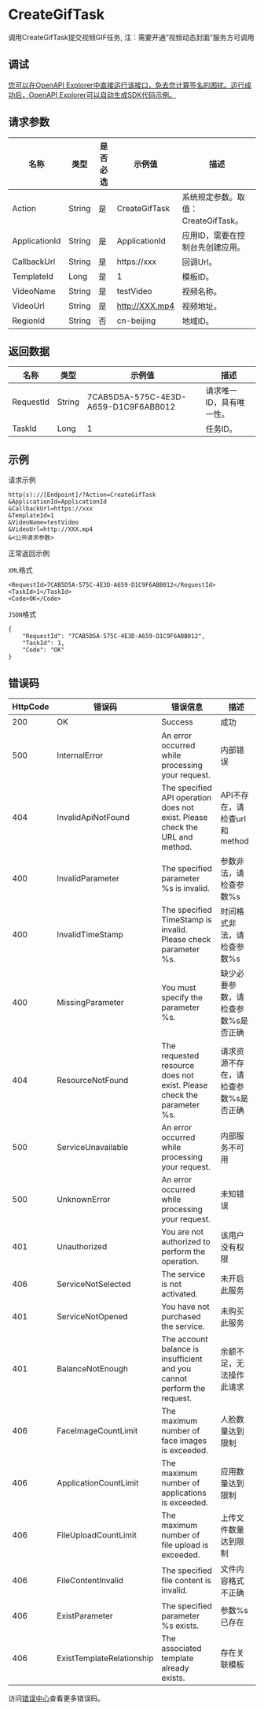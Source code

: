 # CreateGifTask

调用CreateGifTask提交视频GIF任务, 注：需要开通“视频动态封面”服务方可调用

## 调试

[您可以在OpenAPI Explorer中直接运行该接口，免去您计算签名的困扰。运行成功后，OpenAPI Explorer可以自动生成SDK代码示例。](https://api.aliyun.com/#product=multimediaai&api=CreateGifTask&type=RPC&version=2019-08-10)

## 请求参数

|名称|类型|是否必选|示例值|描述|
|--|--|----|---|--|
|Action|String|是|CreateGifTask|系统规定参数。取值：CreateGifTask。 |
|ApplicationId|String|是|ApplicationId|应用ID，需要在控制台先创建应用。 |
|CallbackUrl|String|是|https://xxx|回调Url。 |
|TemplateId|Long|是|1|模板ID。 |
|VideoName|String|是|testVideo|视频名称。 |
|VideoUrl|String|是|http://XXX.mp4|视频地址。 |
|RegionId|String|否|cn-beijing|地域ID。 |

## 返回数据

|名称|类型|示例值|描述|
|--|--|---|--|
|RequestId|String|7CAB5D5A-575C-4E3D-A659-D1C9F6ABB012|请求唯一ID，具有唯一性。 |
|TaskId|Long|1|任务ID。 |

## 示例

请求示例

```
http(s)://[Endpoint]/?Action=CreateGifTask
&ApplicationId=ApplicationId
&CallbackUrl=https://xxx
&TemplateId=1
&VideoName=testVideo
&VideoUrl=http://XXX.mp4
&<公共请求参数>
```

正常返回示例

`XML`格式

```
<RequestId>7CAB5D5A-575C-4E3D-A659-D1C9F6ABB012</RequestId>
<TaskId>1</TaskId>
<Code>OK</Code>
```

`JSON`格式

```
{
    "RequestId": "7CAB5D5A-575C-4E3D-A659-D1C9F6ABB012",
    "TaskId": 1,
    "Code": "OK"
}
```

## 错误码

|HttpCode|错误码|错误信息|描述|
|--------|---|----|--|
|200|OK|Success|成功|
|500|InternalError|An error occurred while processing your request.|内部错误|
|404|InvalidApiNotFound|The specified API operation does not exist. Please check the URL and method.|API不存在，请检查url和method|
|400|InvalidParameter|The specified parameter %s is invalid.|参数非法，请检查参数%s|
|400|InvalidTimeStamp|The specified TimeStamp is invalid. Please check parameter %s.|时间格式非法，请检查参数%s|
|400|MissingParameter|You must specify the parameter %s.|缺少必要参数，请检查参数%s是否正确|
|404|ResourceNotFound|The requested resource does not exist. Please check the parameter %s.|请求资源不存在，请检查参数%s是否正确|
|500|ServiceUnavailable|An error occurred while processing your request.|内部服务不可用|
|500|UnknownError|An error occurred while processing your request.|未知错误|
|401|Unauthorized|You are not authorized to perform the operation.|该用户没有权限|
|406|ServiceNotSelected|The service is not activated.|未开启此服务|
|401|ServiceNotOpened|You have not purchased the service.|未购买此服务|
|401|BalanceNotEnough|The account balance is insufficient and you cannot perform the request.|余额不足，无法操作此请求|
|406|FaceImageCountLimit|The maximum number of face images is exceeded.|人脸数量达到限制|
|406|ApplicationCountLimit|The maximum number of applications is exceeded.|应用数量达到限制|
|406|FileUploadCountLimit|The maximum number of file upload is exceeded.|上传文件数量达到限制|
|406|FileContentInvalid|The specified file content is invalid.|文件内容格式不正确|
|406|ExistParameter|The specified parameter %s exists.|参数%s已存在|
|406|ExistTemplateRelationship|The associated template already exists.|存在关联模板|

访问[错误中心](https://error-center.aliyun.com/status/product/multimediaai)查看更多错误码。


